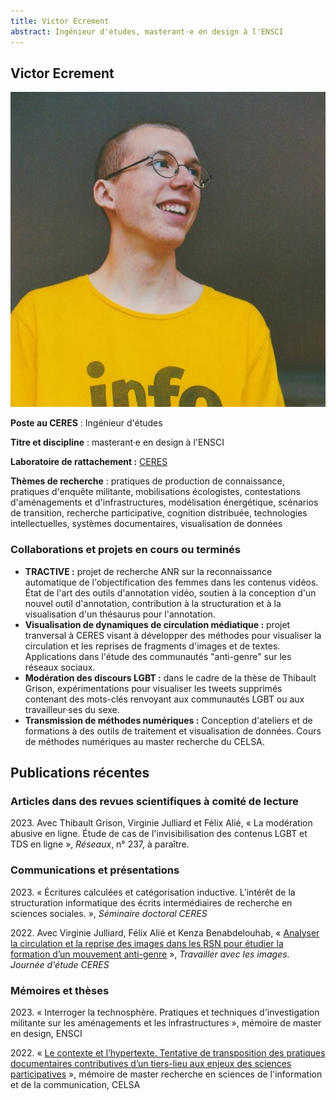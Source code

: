 ```yaml
---
title: Victor Ecrement
abstract: Ingénieur d'études, masterant·e en design à l'ENSCI
---
```


## Victor Ecrement

![Victor Ecrement](victor-ecrement.jpg)

**Poste au CERES** : Ingénieur d'études

**Titre et discipline** : masterant·e en design à l'ENSCI

**Laboratoire de rattachement :** [CERES](https://ceres-sorbonne.github.io/)

**Thèmes de recherche** : pratiques de production de connaissance, pratiques d'enquête militante, mobilisations écologistes, contestations d'aménagements et d'infrastructures, modélisation énergétique, scénarios de transition, recherche participative, cognition distribuée, technologies intellectuelles, systèmes documentaires, visualisation de données

### Collaborations et projets en cours ou terminés

- **TRACTIVE :** projet de recherche ANR sur la reconnaissance automatique de l'objectification des femmes dans les contenus vidéos. État de l'art des outils d'annotation vidéo, soutien à la conception d'un nouvel outil d'annotation, contribution à la structuration et à la visualisation d'un thésaurus pour l'annotation.
- **Visualisation de dynamiques de circulation médiatique :** projet tranversal à CERES visant à développer des méthodes pour visualiser la circulation et les reprises de fragments d'images et de textes. Applications dans l'étude des communautés "anti-genre" sur les réseaux sociaux.
- **Modération des discours LGBT :** dans le cadre de la thèse de Thibault Grison, expérimentations pour visualiser les tweets supprimés contenant des mots-clés renvoyant aux communautés LGBT ou aux travailleur·ses du sexe.
- **Transmission de méthodes numériques :** Conception d'ateliers et de formations à des outils de traitement et visualisation de données. Cours de méthodes numériques au master recherche du CELSA.

## Publications récentes

### Articles dans des revues scientifiques à comité de lecture

2023\. Avec Thibault Grison, Virginie Julliard et Félix Alié, « La modération abusive en ligne. Étude de cas de l'invisibilisation des contenus LGBT et TDS en ligne », *Réseaux*, n° 237, à paraître.

### Communications et présentations

2023\. « Écritures calculées et catégorisation inductive. L’intérêt de la structuration informatique des écrits intermédiaires de recherche en sciences sociales. », *Séminaire doctoral CERES*

2022\. Avec Virginie Julliard, Félix Alié et Kenza Benabdelouhab, « [Analyser la circulation et la reprise des images dans les RSN pour étudier la formation d’un mouvement anti-genre](https://www.sfsic.org/evenement/travailler-avec-les-images/) », *Travailler avec les images. Journée d'étude CERES*

### Mémoires et thèses

2023\. « Interroger la technosphère. Pratiques et techniques d'investigation militante sur les aménagements et les infrastructures », mémoire de master en design, ENSCI

2022\. « [Le contexte et l’hypertexte. Tentative de transposition des pratiques documentaires contributives d’un tiers-lieu aux enjeux des sciences participatives](https://dumas.ccsd.cnrs.fr/dumas-03878265) », mémoire de master recherche en sciences de l'information et de la communication, CELSA